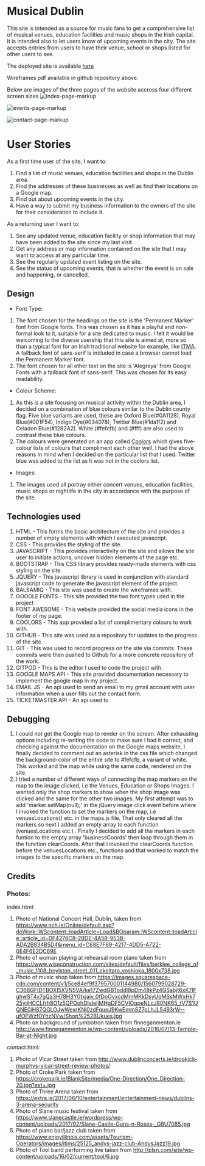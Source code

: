 # Musical Dublin
This site is intended as a source for music fans to get a comprehensive list of musical venues, education facilities and music shops in the Irish capital. It is intended also to let users know of upcoming events in the city. The site accepts entries from users to have their venue, school or shops listed for other users to see.

The deployed site is available [here]( https://aaronh1986.github.io/Musical-Dublin/)

Wireframes pdf available in github repository above.

Below are images of the three pages of the website accross four different screen sizes
![index-page-markup](./assets/images/screenshot-1.jpg)

![events-page-markup](./assets/images/screenshot-2.jpg)

![contact-page-markup](./assets/images/screenshot-3.jpg)

# User Stories
As a first time user of the site, I want to:
1. Find a list of music venues, education facilities and shops in the Dublin area.
2. Find the addresses of these businesses as well as find their locations on a Google map.
3. Find out about upcoming events in the city.
4. Have a way to submit my business information to the owners of the site for their consideration to include it.

As a returning user I want to:
1. See any updated venue, education facility or shop information that may have been added to the site since my last visit.
2. Get any address or map information contained on the site that I may want to access at any particular time.
3. See the regularly updated event listing on the site.
4. See the status of upcoming events, that is whether the event is on sale and happening, or cancelled. 

## Design
* Font Type:
1. The font chosen for the headings on the site is the 'Permanent Marker' font from Google fonts. This was chosen as it has a playful 
and non-formal look to it, suitable for a site dedicated to music. I felt it would be welcoming to the diverse usership that this site
is aimed at, more so than a typical font for an Irish traditional website for example, like [ITMA](https://www.itma.ie/). A fallback font of sans-serif is included in case a browser cannot load the Permanent Marker font. 
2. The font chosen for all other text on the site is 'Alegreya' from Google Fonts with a fallback font of sans-serif. This was chosen for 
its easy readability.
* Colour Scheme:
1. As this is a site focusing on musical activity within the Dublin area, I decided on a combination of blue colours similar to the Dublin county flag. Five blue variants are used, these are Oxford Blue(#0A1128), Royal Blue(#001F54), Indigo Dye(#034078), Twitter Blue(#1da1f2) and Celadon Blue(#1282A2). White (#fefcfb) and (#fff) are also used to contrast these blue colours.
2. The colours were generated on an app called [Coolors](https://www.coolors.co) which gives five-colour lists of colours
that compliment each other well. I had the above reasons in mind when I decided on the particular list that I used. Twitter blue was added to the list as it was not in the coolors list.
* Images:
1. The images used all portray either concert venues, education facilities, music shops or nightlife in the city in accordance with the purpose of the site.

## Technologies used
1. HTML - This forms the basic architecture of the site and provides a number of empty elements with which I executed javascript.
2. CSS - This provides the styling of the site.
3. JAVASCRIPT - This provides interactivity on the site and allows the site user to initiate actions, uncover hidden elements of the page etc.
4. BOOTSTRAP - This CSS library provides ready-made elements with css styling on the site.
5. JQUERY - This javascript library is used in conjunction with standard javascript code to generate the javascript element of the project.
6. BALSAMIQ - This site was used to create the wireframes with.
7. GOOGLE FONTS - This site provided the two font types used in the project
8. FONT AWESOME - This website provided the social media icons in the footer of my page.
9. COOLORS - This app provided a list of complimentary colours to work with.
10. GITHUB - This site was used as a repository for updates to the progress of the site.
11. GIT - This was used to record progress on the site via commits. These commits were then pushed to Github for a more concrete repository of the work.
12. GITPOD - This is the editor I used to code the project with. 
13. GOOGLE MAPS API - This site provided documentation necessary to implement the google map in my project.
14. EMAIL JS - An api used to send an email to my gmail account with user information when a user fills out the contact form.
15. TICKETMASTER API - An api used to 

## Debugging
1. I could not get the Google map to render on the screen. After exhausting options including re-writing the code to make sure I had it correct, and checking against the documentation on the Google maps website, I finally decided to comment out an asterisk in the css file
which changed the background-color of the entire site to #fefcfb, a variant of white. This worked and the map while using the same code, rendered on the site. 
2. I tried a number of different ways of connecting the map markers on the map to the image clicked, i.e the Venues, Education or Shops
images. I wanted only the shop markers to show when the shop image was clicked and the same for the other two images. My first attempt was
to add 'marker.setMap(null);' in the jQuery image click event before where I invoked the function to set the markers on the map, i.e venuesLocations() etc. in the maps.js file. That only cleared all the markers so next I added an empty array to each function (venuesLocations etc.) . Finally I decided to add all the markers in each funtion to the empty array 'businessCoords' then loop through them in the function clearCoords. After that I invoked the clearCoords function before the venuesLocations etc., functions and that worked
to match the images to the specific markers on the map.



 








## Credits
### Photos:

index.html:
1. Photo of National Concert Hall, Dublin, taken from https://www.nch.ie/Online/default.asp?doWork::WScontent::loadArticle=Load&BOparam::WScontent::loadArticle::article_id=DF4276C8-2BDE-4A58-953B-ADA2B834B5D4&menu_id=C68E7F69-4217-4DD5-A722-0E4F6E2DC69E
2. Photo of woman playing at rehearsal room piano taken from https://www.wiseconstruction.com/sites/default/files/berklee_college_of_music_1108_boylston_street_011_ckeitaro_yoshioka_1800x738.jpg
3. Photo of music shop taken from https://images.squarespace-cdn.com/content/v1/5ce84ef9f379570001144980/1560799028729-C36BGFIDTBOXI5XVN5VA/ke17ZwdGBToddI8pDm48kPz4GSabjt6xK7IFghwST4x7gQa3H78H3Y0txjaiv_0fDoOvxcdMmMKkDsyUqMSsMWxHk725yiiHCCLfrh8O1z5QPOohDIaIeljMHgDF5CVlOqpeNLcJ80NK65_fV7S1UQNE0iH87QGLOJwWexrKNi0zdFqueJ9KwEmmSZ7pLhJL5493rW--ufOFWzf0YhzNVw/Shop%252BUkues.jpg
4. Photo on background of jumbotron taken from finneganmenton.ie http://www.finneganmenton.ie/wp-content/uploads/2016/07/13-Temple-Bar-at-Night.jpg

contact.html:
1. Photo of Vicar Street taken from http://www.dublinconcerts.ie/dropkick-murphys-vicar-street-review-photos/
2. Photo of Croke Park taken from https://crokepark.ie/BlankSite/media/One-Direction/One_Direction-20.jpg?ext=.jpg
3. Photo of Three Arena taken from https://extra.ie/2017/06/10/entertainment/entertainment-news/dublins-3-arena-security
4. Photo of Slane music festival taken from https://www.slanecastle.ie/wordpress/wp-content/uploads/2017/02/Slane-Castle-Guns-n-Roses-_G6U7085.jpg
5. Photo of piano bar/jazz club taken from https://www.enjoyillinois.com/assets/Tourism-Operators/images/itims/25125_andys-jazz-club-AndysJazz19.jpg
6. Photo of Tool band performing live taken from http://plsn.com/site/wp-content/uploads/16/02/current/tool/6.jpg















